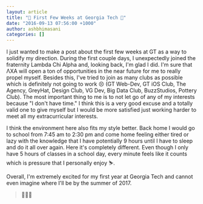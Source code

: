 ```yaml
---
layout: article
title: "🐝 First Few Weeks at Georgia Tech 🐝"
date: "2016-09-13 07:56:00 +1000"
author: ashbhimasani
categories: []
---
```


I just wanted to make a post about the first few weeks at GT as a way to solidify my direction. During the first couple days, I unexpectedly joined the fraternity Lambda Chi Alpha and, looking back, I'm glad I did. I'm sure that ΛΧΑ will open a ton of opportunities in the near future for me to really propel myself. Besides this, I've tried to join as many clubs as possible which is definitely not going to work 😣 (GT Web-Dev, GT iOS Club, The Agency, GreyHat, Design Club, VG Dev, Big Data Club, BuzzStudios, Pottery Club). The most important thing to me is to not let go of any of my interests because "I don't have time." I think this is a very good excuse and a totally valid one to give myself but I would be more satisfied just working harder to meet all my extracurricular interests.

I think the environment here also fits my style better. Back home I would go to school from 7:45 am to 2:30 pm and come home feeling either tired or lazy with the knowledge that I have potentially 9 hours until I have to sleep and do it all over again. Here it's completely different. Even though I only have 5 hours of classes in a school day, every minute feels like it counts which is pressure that I personally enjoy ⛷.

Overall, I'm extremely excited for my first year at Georgia Tech and cannot even imagine where I'll be by the summer of 2017.    

> 🐑💎🍑
